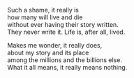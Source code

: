 Such a shame, it really is\
how many will live and die\
without ever having their story written.\
They never write it. Life is, after all, lived.

Makes me wonder, it really does,\
about my story and its place\
among the millions and the billions else.\
What it all means, it really means nothing.